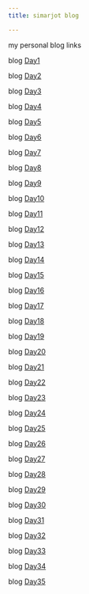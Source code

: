 ```yaml
---
title: simarjot blog

---
```

my personal blog links


blog [Day1](https://simarjot0032.github.io/simar.github.io/post/day1)

blog [Day2](https://simarjot0032.github.io/simar.github.io/post/day2)


blog [Day3](https://simarjot0032.github.io/simar.github.io/post/day3)


blog [Day4](https://simarjot0032.github.io/simar.github.io/post/DAy4.html)


blog [Day5](https://simarjot0032.github.io/simar.github.io/post/DAY5.html)


blog [Day6]( https://simarjot0032.github.io/simar.github.io/post/Day6.html)


blog [Day7](https://simarjot0032.github.io/simar.github.io/post/day7.html)

blog [Day8](https://simarjot0032.github.io/simar.github.io/post/Day8.html)

blog [Day9](https://simarjot0032.github.io/simar.github.io/post/Day9.html)

blog [Day10](https://simarjot0032.github.io/simar.github.io/post/Day10.html)

blog [Day11](https://simarjot0032.github.io/simar.github.io/post/Day11.html)

blog [Day12](https://simarjot0032.github.io/simar.github.io/post/Day12.html)

blog [Day13](https://simarjot0032.github.io/simar.github.io/post/Day13.html)

blog [Day14](https://simarjot0032.github.io/simar.github.io/post/Day14.html)

blog [Day15](https://simarjot0032.github.io/simar.github.io/post/Day15.html)

blog [Day16](https://simarjot0032.github.io/simar.github.io/post/Day16.html)


blog [Day17](https://simarjot0032.github.io/simar.github.io/post/Day17.html)

blog [Day18](https://simarjot0032.github.io/simar.github.io/post/Day18.html)

blog [Day19](https://simarjot0032.github.io/simar.github.io/post/Day19.html)

blog [Day20](https://simarjot0032.github.io/simar.github.io/post/Day20.html)

blog [Day21](https://simarjot0032.github.io/simar.github.io/post/Day21.html)

blog [Day22](https://simarjot0032.github.io/simar.github.io/post/Day22.html)


blog [Day23](https://simarjot0032.github.io/simar.github.io/post/Day23.html)

blog [Day24](https://simarjot0032.github.io/simar.github.io/post/Day24.html)


blog [Day25](https://simarjot0032.github.io/simar.github.io/post/Day25.html)

blog [Day26](https://simarjot0032.github.io/simar.github.io/post/Day26.html) 

blog [Day27](https://simarjot0032.github.io/simar.github.io/post/Day27.html)


blog [Day28](https://simarjot0032.github.io/simar.github.io/post/Day28.html)

blog [Day29](https://simarjot0032.github.io/simar.github.io/post/Day29.html)






blog [Day30](https://simarjot0032.github.io/simar.github.io/post/Day30.html)

blog [Day31](https://simarjot0032.github.io/simar.github.io/post/Day31.html)

blog [Day32](https://simarjot0032.github.io/simar.github.io/post/Day32.html)

blog [Day33](https://simarjot0032.github.io/simar.github.io/post/Day33.html)


blog [Day34](https://simarjot0032.github.io/simar.github.io/post/Day34.html)




blog [Day35](https://simarjot0032.github.io/simar.github.io/post/Day35.html)